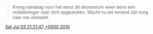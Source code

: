 > Kreeg vandaag voor het eerst dit decennium weer eens een middelvinger naar zich opgestoken\. Wacht nu tot iemand zijn tong naar me uitsteekt\.

<img src="../../media/tweet.ico" width="12" /> [Sat Jul 03 21:21:47 +0000 2010](https://twitter.com/DromerDenker/status/17677728399)